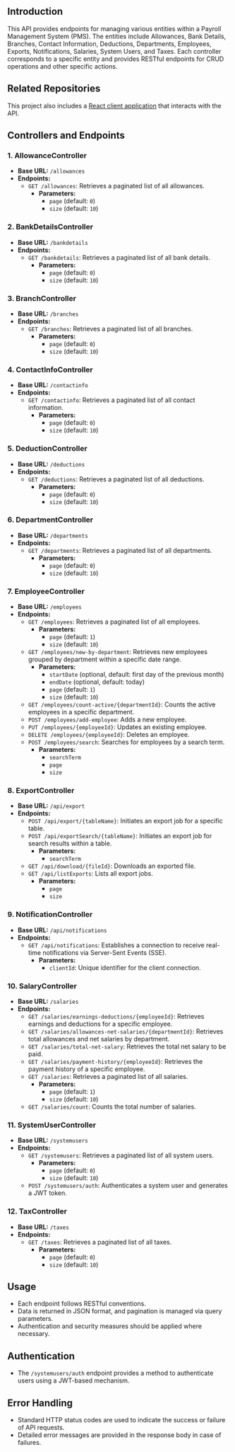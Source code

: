 ## Introduction

This API provides endpoints for managing various entities within a Payroll Management System (PMS). The entities include Allowances, Bank Details, Branches, Contact Information, Deductions, Departments, Employees, Exports, Notifications, Salaries, System Users, and Taxes. Each controller corresponds to a specific entity and provides RESTful endpoints for CRUD operations and other specific actions.

## Related Repositories

This project also includes a [React client application](https://github.com/Olooce/MWM_PMS_WEbReactUI) that interacts with the API.


## Controllers and Endpoints

### 1. **AllowanceController**
- **Base URL:** `/allowances`
- **Endpoints:**
  - `GET /allowances`: Retrieves a paginated list of all allowances.
    - **Parameters:**
      - `page` (default: `0`)
      - `size` (default: `10`)

### 2. **BankDetailsController**
- **Base URL:** `/bankdetails`
- **Endpoints:**
  - `GET /bankdetails`: Retrieves a paginated list of all bank details.
    - **Parameters:**
      - `page` (default: `0`)
      - `size` (default: `10`)

### 3. **BranchController**
- **Base URL:** `/branches`
- **Endpoints:**
  - `GET /branches`: Retrieves a paginated list of all branches.
    - **Parameters:**
      - `page` (default: `0`)
      - `size` (default: `10`)

### 4. **ContactInfoController**
- **Base URL:** `/contactinfo`
- **Endpoints:**
  - `GET /contactinfo`: Retrieves a paginated list of all contact information.
    - **Parameters:**
      - `page` (default: `0`)
      - `size` (default: `10`)

### 5. **DeductionController**
- **Base URL:** `/deductions`
- **Endpoints:**
  - `GET /deductions`: Retrieves a paginated list of all deductions.
    - **Parameters:**
      - `page` (default: `0`)
      - `size` (default: `10`)

### 6. **DepartmentController**
- **Base URL:** `/departments`
- **Endpoints:**
  - `GET /departments`: Retrieves a paginated list of all departments.
    - **Parameters:**
      - `page` (default: `0`)
      - `size` (default: `10`)

### 7. **EmployeeController**
- **Base URL:** `/employees`
- **Endpoints:**
  - `GET /employees`: Retrieves a paginated list of all employees.
    - **Parameters:**
      - `page` (default: `1`)
      - `size` (default: `10`)
  - `GET /employees/new-by-department`: Retrieves new employees grouped by department within a specific date range.
    - **Parameters:**
      - `startDate` (optional, default: first day of the previous month)
      - `endDate` (optional, default: today)
      - `page` (default: `1`)
      - `size` (default: `10`)
  - `GET /employees/count-active/{departmentId}`: Counts the active employees in a specific department.
  - `POST /employees/add-employee`: Adds a new employee.
  - `PUT /employees/{employeeId}`: Updates an existing employee.
  - `DELETE /employees/{employeeId}`: Deletes an employee.
  - `POST /employees/search`: Searches for employees by a search term.
    - **Parameters:**
      - `searchTerm`
      - `page`
      - `size`

### 8. **ExportController**
- **Base URL:** `/api/export`
- **Endpoints:**
  - `POST /api/export/{tableName}`: Initiates an export job for a specific table.
  - `POST /api/exportSearch/{tableName}`: Initiates an export job for search results within a table.
    - **Parameters:**
      - `searchTerm`
  - `GET /api/download/{fileId}`: Downloads an exported file.
  - `GET /api/listExports`: Lists all export jobs.
    - **Parameters:**
      - `page`
      - `size`

### 9. **NotificationController**
- **Base URL:** `/api/notifications`
- **Endpoints:**
  - `GET /api/notifications`: Establishes a connection to receive real-time notifications via Server-Sent Events (SSE).
    - **Parameters:**
      - `clientId`: Unique identifier for the client connection.

### 10. **SalaryController**
- **Base URL:** `/salaries`
- **Endpoints:**
  - `GET /salaries/earnings-deductions/{employeeId}`: Retrieves earnings and deductions for a specific employee.
  - `GET /salaries/allowances-net-salaries/{departmentId}`: Retrieves total allowances and net salaries by department.
  - `GET /salaries/total-net-salary`: Retrieves the total net salary to be paid.
  - `GET /salaries/payment-history/{employeeId}`: Retrieves the payment history of a specific employee.
  - `GET /salaries`: Retrieves a paginated list of all salaries.
    - **Parameters:**
      - `page` (default: `1`)
      - `size` (default: `10`)
  - `GET /salaries/count`: Counts the total number of salaries.

### 11. **SystemUserController**
- **Base URL:** `/systemusers`
- **Endpoints:**
  - `GET /systemusers`: Retrieves a paginated list of all system users.
    - **Parameters:**
      - `page` (default: `0`)
      - `size` (default: `10`)
  - `POST /systemusers/auth`: Authenticates a system user and generates a JWT token.

### 12. **TaxController**
- **Base URL:** `/taxes`
- **Endpoints:**
  - `GET /taxes`: Retrieves a paginated list of all taxes.
    - **Parameters:**
      - `page` (default: `0`)
      - `size` (default: `10`)

## Usage

- Each endpoint follows RESTful conventions.
- Data is returned in JSON format, and pagination is managed via query parameters.
- Authentication and security measures should be applied where necessary.

## Authentication

- The `/systemusers/auth` endpoint provides a method to authenticate users using a JWT-based mechanism.

## Error Handling

- Standard HTTP status codes are used to indicate the success or failure of API requests.
- Detailed error messages are provided in the response body in case of failures.
